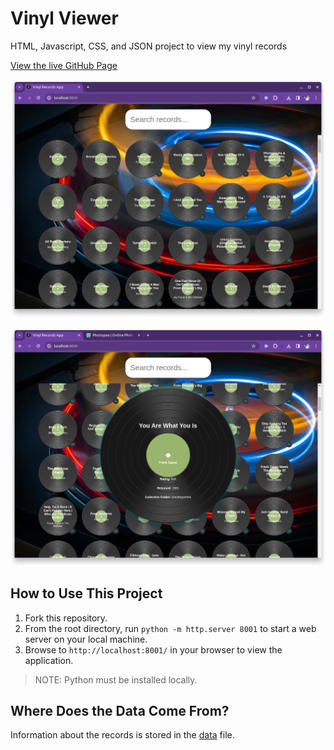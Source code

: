 # Vinyl Viewer
HTML, Javascript, CSS, and JSON project to view my vinyl records 

[View the live GitHub Page](https://jasonhand.github.io/vinyl-viewer/)

![vinyl-viewer](images/vinyl-viewer.png)

![vinyl-viewer](images/vinyl-viewer2.png)

## How to Use This Project

1. Fork this repository.
2. From the root directory, run `python -m http.server 8001` to start a web server on your local machine.
3. Browse to `http://localhost:8001/` in your browser to view the application.

>NOTE: Python must be installed locally.

## Where Does the Data Come From?

Information about the records is stored in the [data](data/output.json) file.